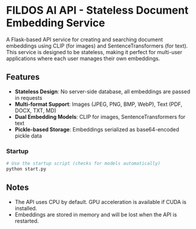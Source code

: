 # FILDOS AI API - Stateless Document Embedding Service

A Flask-based API service for creating and searching document embeddings using CLIP (for images) and SentenceTransformers (for text). This service is designed to be stateless, making it perfect for multi-user applications where each user manages their own embeddings.

## Features

- **Stateless Design**: No server-side database, all embeddings are passed in requests
- **Multi-format Support**: Images (JPEG, PNG, BMP, WebP), Text (PDF, DOCX, TXT, MD)
- **Dual Embedding Models**: CLIP for images, SentenceTransformers for text
- **Pickle-based Storage**: Embeddings serialized as base64-encoded pickle data


### Startup

```bash
# Use the startup script (checks for models automatically)
python start.py
```

## Notes

- The API uses CPU by default. GPU acceleration is available if CUDA is installed.
- Embeddings are stored in memory and will be lost when the API is restarted.
